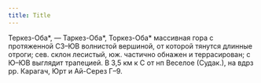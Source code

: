 ```yaml
---
title: Title
---
```


Теркез-Оба*, — Таркез-Оба*, Торкез-Оба* массивная гора с протяженной СЗ–ЮВ
волнистой вершиной, от которой тянутся длинные отроги; сев. склон лесистый, юж.
частично обнажен и террасирован; с Ю–ЮВ выглядит трапецией. В 3,5 км к С от нп
Веселое (Судак.), на вдрз рр. Карагач, Юрт и Ай-Серез Г–9.
